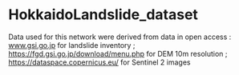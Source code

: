 # HokkaidoLandslide_dataset
Data used for this network were derived from data in open access : www.gsi.go.jp for landslide inventory ; https://fgd.gsi.go.jp/download/menu.php for DEM 10m resolution ;  https://dataspace.copernicus.eu/ for Sentinel 2 images
